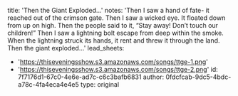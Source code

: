 title: 'Then the Giant Exploded...'
notes: 'Then I saw a hand of fate- it reached out of the crimson gate. Then I saw a wicked eye. It floated down from up on high. Then the people said to it, “Stay away! Don’t touch our children!” Then I saw a lightning bolt escape from deep within the smoke. When the lightning struck its hands, it rent and threw it through the land. Then the giant exploded...'
lead_sheets:
  - 'https://thiseveningsshow.s3.amazonaws.com/songs/ttge-1.png'
  - 'https://thiseveningsshow.s3.amazonaws.com/songs/ttge-2.png'
id: 7f7176d1-67c0-4e6e-ad7c-c6c3bafb6831
author: 0fdcfcab-9dc5-4bdc-a78c-4fa4eca4e4e5
type: original
